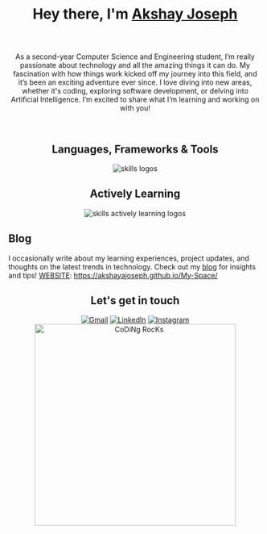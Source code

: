 <h1 align="center">
   
   Hey there, I'm [Akshay Joseph][WEBSITE] 
</h1>



<br />

<div>
  <p align="center">
As a second-year Computer Science and Engineering student, I’m really passionate about technology and all the amazing things it can do. My fascination with how things work kicked off my journey into this field, and it’s been an exciting adventure ever since. I love diving into new areas, whether it's coding, exploring software development, or delving into Artificial Intelligence. I’m excited to share what I’m learning and working on with you!
 
  </p>
</div>
<br/>
<div align="center">
  <h2>Languages, Frameworks & Tools</h2>
  <img src="https://skillicons.dev/icons?i=git,github,html,css,c,py,mysql,vercel,vscode" alt="skills logos" />
  <br /> 
  <h2>Actively Learning</h3>
  <img src="https://skillicons.dev/icons?i=py,aws,firebase" alt="skills actively learning logos">
</div>

## Blog
I occasionally write about my learning experiences, project updates, and thoughts on the latest trends in technology. Check out my [blog][WEBSITE] for insights and tips!
[WEBSITE]: https://akshayajoseph.github.io/My-Space/

<h2 align="center"> Let's get in touch </h2>
<div align="center">
  <a href="mailto:akshayjoseph003@gmail.com"><img alt="Gmail" src="https://img.shields.io/badge/Gmail-D14836?style=for-the-badge&logo=gmail&logoColor=white" /></a>
  <a href="www.linkedin.com/in/akshay-joseph-668b49285"><img alt="LinkedIn" src="https://img.shields.io/badge/linkedin-%230077B5.svg?style=for-the-badge&logo=linkedin&logoColor=white" /></a>
  <a href="https://www.instagram.com/akshay.a.joseph/"><img alt="Instagram" src="https://img.shields.io/badge/instagram-%23E4405F.svg?style=for-the-badge&logo=Instagram&logoColor=white" /></a>
</div>
  
[WEBSITE]: https://akshayajoseph.github.io/Personal-Website/



<div align="center">
   <img  src="https://github.com/SP-XD/SP-XD/blob/main/images/dev-working_rounded.gif?raw=true" href="https://github.com/sp-xd" alt="CoDiNg RocKs"  width="400px"/>
</div>
<!--
**AkshayAJoseph/AkshayAJoseph** is a ✨ _special_ ✨ repository because its `README.md` (this file) appears on your GitHub profile.

Here are some ideas to get you started:

- 🔭 I’m currently working on ...
- 🌱 I’m currently learning ...
- 👯 I’m looking to collaborate on ...
- 🤔 I’m looking for help with ...
- 💬 Ask me about ...
- 📫 How to reach me: ...
- 😄 Pronouns: ...
- ⚡ Fun fact: ...
-->
